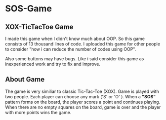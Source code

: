 # SOS-Game
## XOX-TicTacToe Game

I made this game when I didn't know much about OOP. So  this game consists of 13 thousand lines of code. I uploaded this game for other people to consider "how i can reduce the number of codes using OOP". 

Also some buttons may have bugs. Like i said consider this game as inexperienced work and try to fix and improve. 


## About Game

The game is very similiar to classic Tic-Tac-Toe (XOX). Game is played with two people. Each player can choose any mark ('S' or 'O' ). When a **"SOS"** pattern forms on the board, the player scores a point and continues playing. When there are no empty squares on the board, game is over and the player with more points wins the game.
